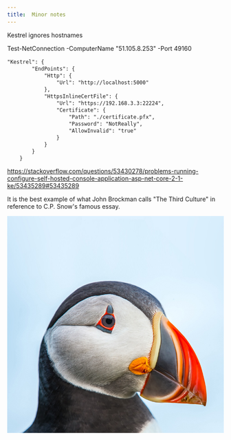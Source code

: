 ```yaml
---
title:  Minor notes
---
```


Kestrel ignores hostnames

Test-NetConnection -ComputerName "51.105.8.253" -Port 49160

```
"Kestrel": {
        "EndPoints": {
            "Http": {
                "Url": "http://localhost:5000"
            },
            "HttpsInlineCertFile": {
                "Url": "https://192.168.3.3:22224",
                "Certificate": {
                    "Path": "./certificate.pfx",
                    "Password": "NotReally",
                    "AllowInvalid": "true"
                }
            }
        }
    }
```

https://stackoverflow.com/questions/53430278/problems-running-configure-self-hosted-console-application-asp-net-core-2-1-ke/53435289#53435289

It is the best example of what John Brockman calls "The Third Culture" in reference to C.P. Snow's famous essay. 

![](images/test.jpg)

